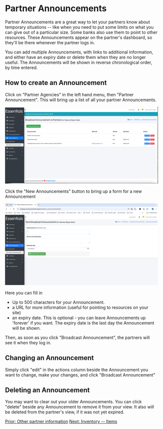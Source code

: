 # Partner Announcements

Partner Announcements are a great way to let your partners know about temporary situations -- like when you need to put some limits on what you can give out of a particular size.  Some banks also use them to point to other resources.
These Announcements appear on the partner's dashboard,  so they'll be there whenever the partner logs in.

You can add multiple Announcements, with links to additional information, and either have an expiry date or delete them when they are no longer useful. The Announcements will be shown in reverse chronological order, by time entered.

## How to create an Announcement

Click on "Partner Agencies" in the left hand menu, then "Partner Announcement".   This will bring up a list of all your partner Announcements.

![all announcements screen](images/partners/partners_announcements_1.png)

Click the "New Announcements" button to bring up a form for a new Announcement

![new announcement screen](images/partners/partners_announcements_2.png)

Here you can fill in 
- Up to 500 characters for your Announcement. 
- a URL for more information (useful for pointing to resources on your site)
- an expiry date.   This is optional - you can leave Announcements up 'forever' if you want.  The expiry date is the last day the Announcement will be shown.

Then,  as soon as you click "Broadcast Announcement",  the partners will see it when they log in.

## Changing an Announcement
Simply click "edit" in the actions column beside the Announcement you want to change, make your changes, and click "Broadcast Announcement"

## Deleting an Announcement
You may want to clear out your older Announcements.  You can click "delete" beside any Announcement to remove it from your view.  It also will be deleted from the partner's view,  if it was not yet expired.


[Prior:  Other partner information](pm_other_information.md) [Next: Inventory -- Items](inventory_items.md)
